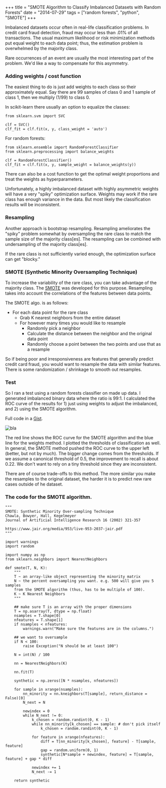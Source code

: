 +++
title = "SMOTE Algorithm to Classify Imbalanced Datasets with Random Forests"
date = "2014-07-29"
tags = ["random forests", "python", "SMOTE"]
+++

Imbalanced datasets occur often in real-life classification problems. In credit card fraud detection, fraud may occur less than .01% of all transactions. The usual maximum likelihood or risk minimization methods put equal weight to each data point; thus, the estimation problem is overwhelmed by the majority class. 

Rare occurrences of an event are usually the most interesting part of the problem. We'd like a way to compensate for this asymmetry. 

### Adding weights / cost function

The easiest thing to do is just add weights to each class so their approximately equal. Say there are 99 samples of class 0 and 1 sample of class 1, then we multiply (1/99) to class 0.

In scikit-learn there usually an option to equalize the classes:

    from sklearn.svm import SVC

    clf = SVC()
    clf_fit = clf.fit(x, y, class_weight = 'auto')

For random forests:

    from sklearn.ensemble import RandomForestClassifier
    from sklearn.preprocessing import balance_weights

    clf = RandomForestClassifier()
    clf_fit = clf.fit(x, y, sample_weight = balance_weights(y))

There can also be a cost function to get the optimal weight proportions and treat the weights as hyperparameters.

Unfortunately, a highly imbalanced dataset with highly asymmetric weights will have a very "spiky" optimization surface. Weights may work if the rare class has enough variance in the data. But most likely the classification results will be inconsistent.

### Resampling

Another approach is bootstrap resampling. Resampling ameliorates the "spiky" problem somewhat by oversampling the rare class to match the sample size of the majority class[es]. The resampling can be combined with undersampling of the majority class[es].

If the rare class is not sufficiently varied enough, the optimization surface can get "blocky."

### SMOTE (Synthetic Minority Oversampling Technique)

To increase the variability of the rare class, you can take advantage of the majority class. The [SMOTE](https://www.jair.org/media/953/live-953-2037-jair.pdf) was developed for this purpose. Resampling takes into account the correlations of the features between data points.

The SMOTE algo. is as follows:

* For each data point for the rare class
    * Grab K nearest neighbors from the entire dataset
    * For however many times you would like to resample
        * Randomly pick a neighbor
        * Calculate the distance between the neighbor and the original data point
        * Randomly choose a point between the two points and use that as a resample

So if being poor and irresponsiveness are features that generally predict credit card fraud, you would want to resample the data with similar features. There is some randomization / shrinkage to smooth out resamples. 

### Test

So I ran a test using a random forests classifier on made up data. I generated imbalanced binary data where the ratio is 99:1. I calculated the ROC curve of the results for 1) just using weights to adjust the imbalanced, and 2) using the SMOTE algorithm.

Full code in a [Gist](https://gist.github.com/tokestermw/487971ee8b297f5749d1).

![bla](../../images/ROC_two.png)

The red line shows the ROC curve for the SMOTE algorithm and the blue line for the weights method. I plotted the thresholds of classification as well. In general, the SMOTE method pushed the ROC curve to the upper left (better, but not by much). The bigger change comes from the thresholds. If we assume a canonical threshold of 0.5, the improvement to recall is about 0.22. We don't want to rely on a tiny threshold since they are inconsistent. 

There are of course trade-offs to this method. The more similar you make the resamples to the original dataset, the harder it is to predict new rare cases outside of he dataset.

### The code for the SMOTE algorithm.

    """
    SMOTE: Synthetic Minority Over-sampling Technique
    Chawla, Bowyer, Hall, Kegelmeyer
    Journal of Artificial Intelligence Research 16 (2002) 321-357
     
    https://www.jair.org/media/953/live-953-2037-jair.pdf
    """
     
    import warnings
    import random
     
    import numpy as np
    from sklearn.neighbors import NearestNeighbors
     
    def smote(T, N, K):
        """
        T ~ an array-like object representing the minority matrix
        N ~ the percent oversampling you want. e.g. 500 will give you 5 samples
        from the SMOTE algorithm (thus, has to be multiple of 100).
        K ~ K Nearest Neighbors
        """
     
        ## make sure T is an array with the proper dimensions
        T = np.asarray(T, dtype = np.float)
        nsamples = T.shape[0]
        nfeatures = T.shape[1]
        if nsamples < nfeatures:
            warnings.warn("Make sure the features are in the columns.")
        
        ## we want to oversample
        if N < 100:
            raise Exception("N should be at least 100")
     
        N = int(N) / 100
     
        nn = NearestNeighbors(K)
        
        nn.fit(T)
     
        synthetic = np.zeros([N * nsamples, nfeatures])
        
        for sample in xrange(nsamples):
            nn_minority = nn.kneighbors(T[sample], return_distance = False)[0]
            N_next = N
            
            newindex = 0
            while N_next != 0:
                k_chosen = random.randint(0, K - 1)
                while nn_minority[k_chosen] == sample: # don't pick itself
                    k_chosen = random.randint(0, K - 1)                
                
                for feature in xrange(nfeatures):
                    diff = T[nn_minority[k_chosen], feature] - T[sample, feature]
                    gap = random.uniform(0, 1)
                    synthetic[N*sample + newindex, feature] = T[sample, feature] + gap * diff
                
                newindex += 1
                N_next -= 1
     
        return synthetic


